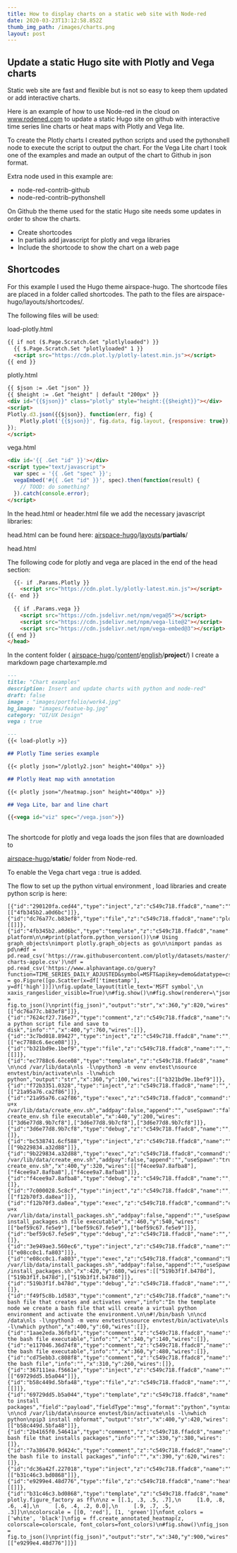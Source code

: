 ```yaml
---
title: How to display charts on a static web site with Node-red
date: 2020-03-23T13:12:58.852Z
thumb_img_path: /images/charts.png
layout: post
---
```

## Update a static Hugo site with Plotly and Vega charts

Static web site are fast and flexible but is not so easy to keep them updated or add interactive charts.

Here is an example of how to use Node-red in the cloud on www.rodened.com to update a static Hugo site on github with interactive time series line charts or heat maps with Plotly and Vega lite.

To create the Plotly charts I created python scripts and used the pythonshell node to execute the script to output the chart. For the Vega Lite chart I took one of the examples and made an output of the chart to Github in json format.

Extra node used in this example are:

* node-red-contrib-github
* node-red-contrib-pythonshell

On Github the theme used for the static Hugo site needs some updates in order to show the charts.

* Create shortcodes 
* In partials add javascript for plotly and vega libraries
* Include the shortcode to show the chart on a web page

## Shortcodes

For this example I used the Hugo theme airspace-hugo. The shortcode files are placed in a folder called shortcodes. The path to the files are airspace-hugo/layouts/shortcodes/.

The following files will be used:

load-plotly.html

```html
{{ if not ($.Page.Scratch.Get "plotlyloaded") }}
  {{ $.Page.Scratch.Set "plotlyloaded" 1 }}
  <script src="https://cdn.plot.ly/plotly-latest.min.js"></script>
{{ end }}
```

plotly.html

```html
{{ $json := .Get "json" }}
{{ $height := .Get "height" | default "200px" }}
<div id="{{$json}}" class="plotly" style="height:{{$height}}"></div>
<script>
Plotly.d3.json({{$json}}, function(err, fig) {
    Plotly.plot('{{$json}}', fig.data, fig.layout, {responsive: true});
});
</script>
```

vega.html

```html
<div id='{{ .Get "id" }}'></div>
<script type="text/javascript">
  var spec = '{{ .Get "spec" }}';
  vegaEmbed('#{{ .Get "id" }}', spec).then(function(result) {
    // TOOD: do something?
  }).catch(console.error);
</script>
```

In the head.html or header.html file we add the necessary javascript libraries:

head.html can be found here: [airspace-hugo](https://github.com/ulfsv/airspace-hugo)/[layouts](https://github.com/ulfsv/airspace-hugo/tree/master/layouts)/**partials**/

head.html

The following code for plotly and vega are placed in the end of the head section:

```html
  {{- if .Params.Plotly }}
    <script src="https://cdn.plot.ly/plotly-latest.min.js"></script>
{{- end }}
  
  {{ if .Params.vega }}
    <script src="https://cdn.jsdelivr.net/npm/vega@5"></script>
    <script src="https://cdn.jsdelivr.net/npm/vega-lite@2"></script>
    <script src="https://cdn.jsdelivr.net/npm/vega-embed@3"></script>
{{ end }}
</head>
```

In the content folder ( [airspace-hugo](https://github.com/ulfsv/airspace-hugo)/[content](https://github.com/ulfsv/airspace-hugo/tree/master/content)/[english](https://github.com/ulfsv/airspace-hugo/tree/master/content/english)/**project**/) I create a markdown page chartexample.md

```markdown
---
title: "Chart examples"
description: Insert and update charts with python and node-red"
draft: false
image : "images/portfolio/work4.jpg"
bg_image: "images/featue-bg.jpg"
category: "UI/UX Design"
vega : true

---
{{< load-plotly >}}

## Plotly Time series example

{{< plotly json="/plotly2.json" height="400px" >}}

## Plotly Heat map with annotation

{{< plotly json="/heatmap.json" height="400px" >}}

## Vega Lite, bar and line chart 

{{<vega id="viz" spec="/vega.json">}}
  
```

The shortcode for plotly and vega loads the json files that are downloaded to 

[airspace-hugo](https://github.com/ulfsv/airspace-hugo)/**static**/ folder from Node-red. 

To enable the Vega chart vega :  true is added.

The flow to set up the python virtual environment , load libraries and create python scrip is here:

```
[{"id":"290120fa.ced44","type":"inject","z":"c549c718.ffadc8","name":"","topic":"","payload":"","payloadType":"date","repeat":"","crontab":"","once":false,"onceDelay":0.1,"x":160,"y":820,"wires":[["4fb345b2.a0d6bc"]]},{"id":"dc76a77c.b83ef8","type":"file","z":"c549c718.ffadc8","name":"plot.py","filename":"/var/lib/data/plot.py","appendNewline":true,"createDir":false,"overwriteFile":"true","encoding":"none","x":570,"y":820,"wires":[[]]},{"id":"4fb345b2.a0d6bc","type":"template","z":"c549c718.ffadc8","name":"","field":"payload","fieldType":"msg","format":"python","syntax":"plain","template":"#import platform\n\n#print(platform.python_version())\n# Using graph_objects\nimport plotly.graph_objects as go\n\nimport pandas as pd\n#df = pd.read_csv('https://raw.githubusercontent.com/plotly/datasets/master/finance-charts-apple.csv')\ndf = pd.read_csv('https://www.alphavantage.co/query?function=TIME_SERIES_DAILY_ADJUSTED&symbol=MSFT&apikey=demo&datatype=csv')\n#df.head()\nfig = go.Figure([go.Scatter(x=df['timestamp'], y=df['high'])])\nfig.update_layout(title_text='MSFT symbol',\n                  xaxis_rangeslider_visible=True)\n#fig.show()\n#fig.show(renderer=\"json\")\n#print(fig)\n#print(fig.to_plotly_json())\nfig_json = fig.to_json()\nprint(fig_json)","output":"str","x":360,"y":820,"wires":[["dc76a77c.b83ef8"]]},{"id":"7624cf27.716e7","type":"comment","z":"c549c718.ffadc8","name":"create a python script file and save to disk","info":"","x":400,"y":760,"wires":[]},{"id":"3c7bd018.89427","type":"inject","z":"c549c718.ffadc8","name":"","topic":"","payload":"","payloadType":"date","repeat":"","crontab":"","once":false,"onceDelay":0.1,"x":200,"y":100,"wires":[["ec7788c6.6ece08"]]},{"id":"b321bd9e.1bef9","type":"file","z":"c549c718.ffadc8","name":"","filename":"/var/lib/data/create_env.sh","appendNewline":true,"createDir":false,"overwriteFile":"true","encoding":"none","x":610,"y":100,"wires":[[]]},{"id":"ec7788c6.6ece08","type":"template","z":"c549c718.ffadc8","name":"","field":"payload","fieldType":"msg","format":"python","syntax":"plain","template":"#!/bin/bash \n\ncd /var/lib/data\nls -l\npython3 -m venv envtest\nsource envtest/bin/activate\nls -l\nwhich python","output":"str","x":360,"y":100,"wires":[["b321bd9e.1bef9"]]},{"id":"f72b3351.0328","type":"inject","z":"c549c718.ffadc8","name":"","topic":"","payload":"","payloadType":"date","repeat":"","crontab":"","once":false,"onceDelay":0.1,"x":180,"y":200,"wires":[["21a95a76.ca2f86"]]},{"id":"21a95a76.ca2f86","type":"exec","z":"c549c718.ffadc8","command":"chmod u+x /var/lib/data/create_env.sh","addpay":false,"append":"","useSpawn":"false","timer":"","oldrc":false,"name":"make create_env.sh file executable","x":440,"y":200,"wires":[["3d6e77d8.9b7cf8"],["3d6e77d8.9b7cf8"],["3d6e77d8.9b7cf8"]]},{"id":"3d6e77d8.9b7cf8","type":"debug","z":"c549c718.ffadc8","name":"","active":true,"tosidebar":true,"console":false,"tostatus":false,"complete":"false","x":670,"y":200,"wires":[]},{"id":"bc538741.6cf588","type":"inject","z":"c549c718.ffadc8","name":"","topic":"","payload":"","payloadType":"date","repeat":"","crontab":"","once":false,"onceDelay":0.1,"x":160,"y":320,"wires":[["9b229834.a32d88"]]},{"id":"9b229834.a32d88","type":"exec","z":"c549c718.ffadc8","command":"bash /var/lib/data/create_env.sh","addpay":false,"append":"","useSpawn":"true","timer":"","oldrc":false,"name":"execute create_env.sh","x":400,"y":320,"wires":[["f4cee9a7.8afba8"],["f4cee9a7.8afba8"],["f4cee9a7.8afba8"]]},{"id":"f4cee9a7.8afba8","type":"debug","z":"c549c718.ffadc8","name":"","active":true,"tosidebar":true,"console":false,"tostatus":false,"complete":"false","x":650,"y":320,"wires":[]},{"id":"7c000028.5c8cf","type":"inject","z":"c549c718.ffadc8","name":"","topic":"","payload":"","payloadType":"date","repeat":"","crontab":"","once":false,"onceDelay":0.1,"x":160,"y":540,"wires":[["f12b70f3.da8ea"]]},{"id":"f12b70f3.da8ea","type":"exec","z":"c549c718.ffadc8","command":"chmod u+x /var/lib/data/install_packages.sh","addpay":false,"append":"","useSpawn":"true","timer":"","oldrc":false,"name":"make install_packages.sh file executable","x":460,"y":540,"wires":[["bef59c67.fe5e9"],["bef59c67.fe5e9"],["bef59c67.fe5e9"]]},{"id":"bef59c67.fe5e9","type":"debug","z":"c549c718.ffadc8","name":"","active":true,"tosidebar":true,"console":false,"tostatus":false,"complete":"false","x":730,"y":540,"wires":[]},{"id":"3e949ae3.560ec6","type":"inject","z":"c549c718.ffadc8","name":"","topic":"","payload":"","payloadType":"date","repeat":"","crontab":"","once":false,"onceDelay":0.1,"x":160,"y":680,"wires":[["e08cc0c1.fa803"]]},{"id":"e08cc0c1.fa803","type":"exec","z":"c549c718.ffadc8","command":"bash /var/lib/data/install_packages.sh","addpay":false,"append":"","useSpawn":"true","timer":"","oldrc":false,"name":"execute /install_packages.sh","x":420,"y":680,"wires":[["519b3f1f.b478d"],["519b3f1f.b478d"],["519b3f1f.b478d"]]},{"id":"519b3f1f.b478d","type":"debug","z":"c549c718.ffadc8","name":"","active":true,"tosidebar":true,"console":false,"tostatus":false,"complete":"false","x":650,"y":680,"wires":[]},{"id":"f49f5c8b.1d583","type":"comment","z":"c549c718.ffadc8","name":"create bash file that creates and activates venv","info":"In the template node we create a bash file that will create a virtual python environment and activate the environment.\n\n#!/bin/bash \n\ncd /data\nls -l\npython3 -m venv envtest\nsource envtest/bin/activate\nls -l\nwhich python","x":400,"y":60,"wires":[]},{"id":"1aae2eda.36fbf1","type":"comment","z":"c549c718.ffadc8","name":"make the bash file executable","info":"","x":340,"y":140,"wires":[]},{"id":"e117046.36d74f8","type":"comment","z":"c549c718.ffadc8","name":"make the bash file executable","info":"","x":360,"y":480,"wires":[]},{"id":"cd75ebb3.c808f8","type":"comment","z":"c549c718.ffadc8","name":"execute the bash file","info":"","x":310,"y":260,"wires":[]},{"id":"367111ea.f5661e","type":"inject","z":"c549c718.ffadc8","name":"","topic":"","payload":"","payloadType":"date","repeat":"","crontab":"","once":false,"onceDelay":0.1,"x":160,"y":420,"wires":[["69729dd5.b5a044"]]},{"id":"b58c449d.5bfa48","type":"file","z":"c549c718.ffadc8","name":"","filename":"/var/lib/data/install_packages.sh","appendNewline":true,"createDir":false,"overwriteFile":"true","encoding":"none","x":690,"y":420,"wires":[[]]},{"id":"69729dd5.b5a044","type":"template","z":"c549c718.ffadc8","name":"file to install packages","field":"payload","fieldType":"msg","format":"python","syntax":"plain","template":"#!/bin/bash \n\ncd /var/lib/data\nsource envtest/bin/activate\nls -l\nwhich python\npip3 install nbformat","output":"str","x":400,"y":420,"wires":[["b58c449d.5bfa48"]]},{"id":"2b4165f0.54641a","type":"comment","z":"c549c718.ffadc8","name":"create bash file that installs packages","info":"","x":330,"y":380,"wires":[]},{"id":"7a386470.9d424c","type":"comment","z":"c549c718.ffadc8","name":"execute the bash file to install packages","info":"","x":390,"y":620,"wires":[]},{"id":"dc36a42f.227018","type":"inject","z":"c549c718.ffadc8","name":"","topic":"","payload":"","payloadType":"date","repeat":"","crontab":"","once":false,"onceDelay":0.1,"x":140,"y":900,"wires":[["b31c46c3.bd0868"]]},{"id":"e9299e4.48d776","type":"file","z":"c549c718.ffadc8","name":"heatmap.py","filename":"/var/lib/data/heatmap.py","appendNewline":true,"createDir":false,"overwriteFile":"true","encoding":"none","x":570,"y":900,"wires":[[]]},{"id":"b31c46c3.bd0868","type":"template","z":"c549c718.ffadc8","name":"","field":"payload","fieldType":"msg","format":"python","syntax":"plain","template":"import plotly.figure_factory as ff\n\nz = [[.1, .3, .5, .7],\n     [1.0, .8, .6, .4],\n     [.6, .4, .2, 0.0],\n     [.9, .7, .5, .3]]\n\ncolorscale = [[0, 'red'], [1, 'green']]\nfont_colors = ['white', 'black']\nfig = ff.create_annotated_heatmap(z, colorscale=colorscale, font_colors=font_colors)\n#fig.show()\nfig_json = fig.to_json()\nprint(fig_json)","output":"str","x":340,"y":900,"wires":[["e9299e4.48d776"]]}]
```